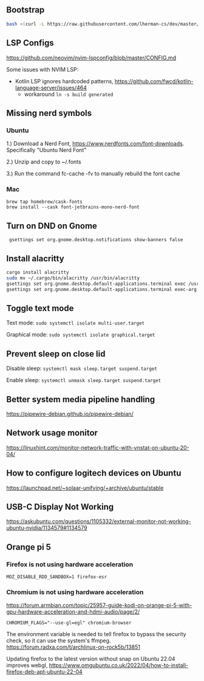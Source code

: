 ## Bootstrap

```sh
bash <(curl -L https://raw.githubusercontent.com/lherman-cs/dev/master/install.sh)
```

## LSP Configs
https://github.com/neovim/nvim-lspconfig/blob/master/CONFIG.md

Some issues with NVIM LSP:
* Kotlin LSP ignores hardcoded patterns, https://github.com/fwcd/kotlin-language-server/issues/464
  * workaround `ln -s build generated`


## Missing nerd symbols

### Ubuntu

1.) Download a Nerd Font, https://www.nerdfonts.com/font-downloads. Specifically "Ubuntu Nerd Font"

2.) Unzip and copy to ~/.fonts

3.) Run the command fc-cache -fv to manually rebuild the font cache

### Mac

```
brew tap homebrew/cask-fonts
brew install --cask font-jetbrains-mono-nerd-font
```


## Turn on DND on Gnome

` gsettings set org.gnome.desktop.notifications show-banners false`

## Install alacritty

```bash
cargo install alacritty
sudo mv ~/.cargo/bin/alacritty /usr/bin/alacritty
gsettings set org.gnome.desktop.default-applications.terminal exec /usr/bin/alacritty
gsettings set org.gnome.desktop.default-applications.terminal exec-arg "--working-directory"
```

## Toggle text mode

Text mode: `sudo systemctl isolate multi-user.target`

Graphical mode: `sudo systemctl isolate graphical.target`


## Prevent sleep on close lid

Disable sleep: `systemctl mask sleep.target suspend.target`

Enable sleep: `systemctl unmask sleep.target suspend.target`

## Better system media pipeline handling

https://pipewire-debian.github.io/pipewire-debian/

## Network usage monitor

https://linuxhint.com/monitor-network-traffic-with-vnstat-on-ubuntu-20-04/

## How to configure logitech devices on Ubuntu

https://launchpad.net/~solaar-unifying/+archive/ubuntu/stable

## USB-C Display Not Working

https://askubuntu.com/questions/1105332/external-monitor-not-working-ubuntu-nvidia/1134579#1134579

## Orange pi 5

### Firefox is not using hardware acceleration

```
MOZ_DISABLE_RDD_SANDBOX=1 firefox-esr
```

### Chromium is not using hardware acceleration

https://forum.armbian.com/topic/25957-guide-kodi-on-orange-pi-5-with-gpu-hardware-acceleration-and-hdmi-audio/page/2/
```
CHROMIUM_FLAGS="--use-gl=egl" chromium-browser
```

The environment variable is needed to tell firefox to bypass the security check, so it can use the system's ffmpeg.
https://forum.radxa.com/t/archlinux-on-rock5b/13851

Updating firefox to the latest version without snap on Ubuntu 22.04 improves webgl, https://www.omgubuntu.co.uk/2022/04/how-to-install-firefox-deb-apt-ubuntu-22-04
